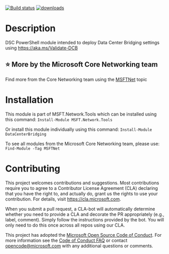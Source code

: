 [![Build status](https://ci.appveyor.com/api/projects/status/ohvjnqqu2o9ccq60?svg=true)](https://ci.appveyor.com/project/MSFTCoreNet/datacenterbridging)
[![downloads](https://img.shields.io/powershellgallery/dt/datacenterbridging.svg?label=downloads)](https://www.powershellgallery.com/packages/datacenterbridging)

# Description

DSC PowerShell module intended to deploy Data Center Bridging settings using https://aka.ms/Validate-DCB

## :star: More by the Microsoft Core Networking team

Find more from the Core Networking team using the [MSFTNet](https://github.com/topics/msftnet) topic

# Installation

This module is part of MSFT.Network.Tools which can be installed using this command:
```Install-Module MSFT.Network.Tools```

Or install this module individually using this command:
```Install-Module DataCenterBridging```

To see all modules from the Microsoft Core Networking team, please use:
```Find-Module -Tag MSFTNet```

# Contributing

This project welcomes contributions and suggestions.  Most contributions require you to agree to a
Contributor License Agreement (CLA) declaring that you have the right to, and actually do, grant us
the rights to use your contribution. For details, visit https://cla.microsoft.com.

When you submit a pull request, a CLA-bot will automatically determine whether you need to provide
a CLA and decorate the PR appropriately (e.g., label, comment). Simply follow the instructions
provided by the bot. You will only need to do this once across all repos using our CLA.

This project has adopted the [Microsoft Open Source Code of Conduct](https://opensource.microsoft.com/codeofconduct/).
For more information see the [Code of Conduct FAQ](https://opensource.microsoft.com/codeofconduct/faq/) or
contact [opencode@microsoft.com](mailto:opencode@microsoft.com) with any additional questions or comments.
